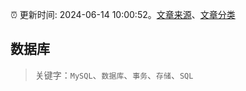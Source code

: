 :alarm_clock: 更新时间: 2024-06-14 10:00:52。[文章来源](/README.md)、[文章分类](/TAGS.md)

## 数据库


> 关键字：`MySQL`、`数据库`、`事务`、`存储`、`SQL`



